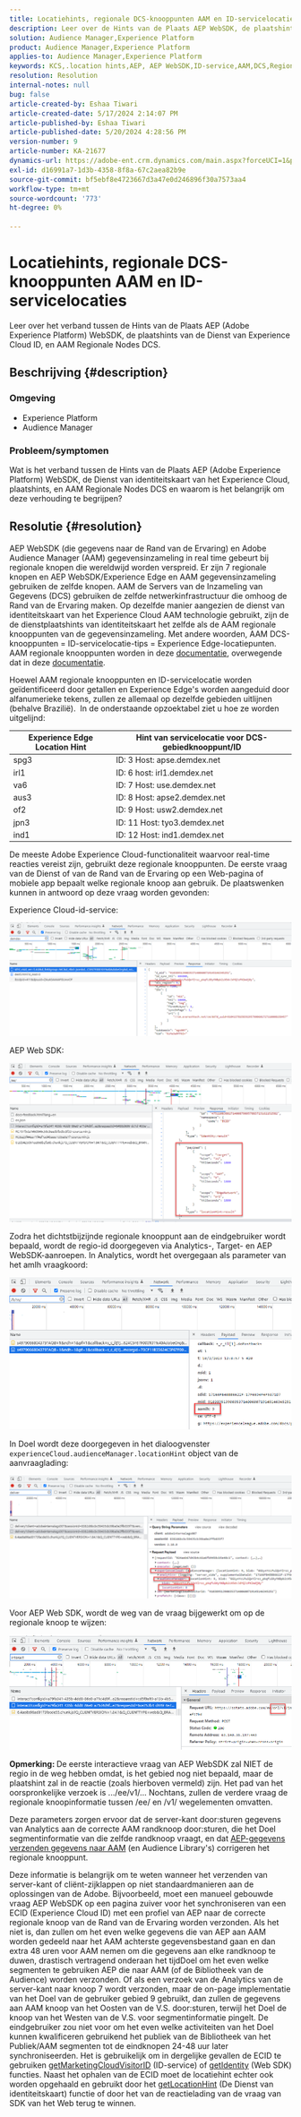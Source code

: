 ```yaml
---
title: Locatiehints, regionale DCS-knooppunten AAM en ID-servicelocaties
description: Leer over de Hints van de Plaats AEP WebSDK, de plaatshints van de Dienst van identiteitskaart van het Experience Cloud, en AAM Regionale Nodes DCS.
solution: Audience Manager,Experience Platform
product: Audience Manager,Experience Platform
applies-to: Audience Manager,Experience Platform
keywords: KCS,.location hints,AEP, AEP WebSDK,ID-service,AAM,DCS,Regional Nodes
resolution: Resolution
internal-notes: null
bug: false
article-created-by: Eshaa Tiwari
article-created-date: 5/17/2024 2:14:07 PM
article-published-by: Eshaa Tiwari
article-published-date: 5/20/2024 4:28:56 PM
version-number: 9
article-number: KA-21677
dynamics-url: https://adobe-ent.crm.dynamics.com/main.aspx?forceUCI=1&pagetype=entityrecord&etn=knowledgearticle&id=1ae7f2b3-5714-ef11-9f89-000d3a5c0892
exl-id: d16991a7-1d3b-4358-8f8a-67c2aea82b9e
source-git-commit: bf5ebf8e4723667d3a47e0d246896f30a7573aa4
workflow-type: tm+mt
source-wordcount: '773'
ht-degree: 0%

---
```


# Locatiehints, regionale DCS-knooppunten AAM en ID-servicelocaties


Leer over het verband tussen de Hints van de Plaats AEP (Adobe Experience Platform) WebSDK, de plaatshints van de Dienst van Experience Cloud ID, en AAM Regionale Nodes DCS.

## Beschrijving {#description}


### <b>Omgeving</b>

- Experience Platform
- Audience Manager


### Probleem/symptomen

Wat is het verband tussen de Hints van de Plaats AEP (Adobe Experience Platform) WebSDK, de Dienst van identiteitskaart van het Experience Cloud, plaatshints, en AAM Regionale Nodes DCS en waarom is het belangrijk om deze verhouding te begrijpen?


## Resolutie {#resolution}


AEP WebSDK (die gegevens naar de Rand van de Ervaring) en Adobe Audience Manager (AAM) gegevensinzameling in real time gebeurt bij regionale knopen die wereldwijd worden verspreid. Er zijn 7 regionale knopen en AEP WebSDK/Experience Edge en AAM gegevensinzameling gebruiken de zelfde knopen. AAM de Servers van de Inzameling van Gegevens (DCS) gebruiken de zelfde netwerkinfrastructuur die omhoog de Rand van de Ervaring maken. Op dezelfde manier aangezien de dienst van identiteitskaart van het Experience Cloud AAM technologie gebruikt, zijn de de dienstplaatshints van identiteitskaart het zelfde als de AAM regionale knooppunten van de gegevensinzameling. Met andere woorden, AAM DCS-knooppunten = ID-servicelocatie-tips = Experience Edge-locatiepunten. AAM regionale knooppunten worden in deze [documentatie](https://experienceleague.adobe.com/docs/audience-manager/user-guide/api-and-sdk-code/dcs/dcs-api-reference/dcs-regions.html?lang=en), overwegende dat in deze [documentatie](https://experienceleague.adobe.com/docs/experience-platform/edge-network-server-api/location-hints.html?lang=en).

Hoewel AAM regionale knooppunten en ID-servicelocatie worden geïdentificeerd door getallen en Experience Edge&#39;s worden aangeduid door alfanumerieke tekens, zullen ze allemaal op dezelfde gebieden uitlijnen (behalve Brazilië).  In de onderstaande opzoektabel ziet u hoe ze worden uitgelijnd:


| Experience Edge Location Hint | Hint van servicelocatie voor DCS-gebiedknooppunt/ID |
| --- | --- |
| spg3 | ID: 3 Host: apse.demdex.net |
| irl1 | ID: 6 host: irl1.demdex.net |
| va6 | ID: 7 Host: use.demdex.net |
| aus3 | ID: 8 Host: apse2.demdex.net |
| of2 | ID: 9 Host: usw2.demdex.net |
| jpn3 | ID: 11 Host: tyo3.demdex.net |
| ind1 | ID: 12 Host: ind1.demdex.net |


De meeste Adobe Experience Cloud-functionaliteit waarvoor real-time reacties vereist zijn, gebruikt deze regionale knooppunten. De eerste vraag van de Dienst of van de Rand van de Ervaring op een Web-pagina of mobiele app bepaalt welke regionale knoop aan gebruik. De plaatswenken kunnen in antwoord op deze vraag worden gevonden:

Experience Cloud-id-service:

![](assets/e80a1235-77bf-ed11-83ff-6045bd006239.png)



AEP Web SDK:

![](assets/8f50cbb3-75bf-ed11-83ff-6045bd006239.png)

Zodra het dichtstbijzijnde regionale knooppunt aan de eindgebruiker wordt bepaald, wordt de regio-id doorgegeven via Analytics-, Target- en AEP WebSDK-aanroepen. In Analytics, wordt het overgegaan als parameter van het amlh vraagkoord:

![](assets/33af14ff-77bf-ed11-83ff-6045bd006239.png)

In Doel wordt deze doorgegeven in het dialoogvenster `experienceCloud.audienceManager.locationHint` object van de aanvraaglading:

![](assets/dce94437-78bf-ed11-83ff-6045bd006239.png)

Voor AEP Web SDK, wordt de weg van de vraag bijgewerkt om op de regionale knoop te wijzen:

![](assets/8245a050-79bf-ed11-83ff-6045bd006239.png)

<b>Opmerking: </b>De eerste interactieve vraag van AEP WebSDK zal NIET de regio in de weg hebben omdat, is het gebied nog niet bepaald, maar de plaatshint zal in de reactie (zoals hierboven vermeld) zijn. Het pad van het oorspronkelijke verzoek is .../ee/v1/... Nochtans, zullen de verdere vraag de regionale knoopinformatie tussen /ee/ en /v1/ wegelementen omvatten.

Deze parameters zorgen ervoor dat de server-kant door:sturen gegevens van Analytics aan de correcte AAM randknoop door:sturen, die het Doel segmentinformatie van die zelfde randknoop vraagt, en dat [AEP-gegevens verzenden gegevens naar AAM](https://experienceleague.adobe.com/docs/audience-manager/user-guide/implementation-integration-guides/integration-experience-platform/aam-aep-audience-sharing.html?lang=en) (en Audience Library&#39;s) corrigeren het regionale knooppunt.

Deze informatie is belangrijk om te weten wanneer het verzenden van server-kant of cliënt-zijklappen op niet standaardmanieren aan de oplossingen van de Adobe. Bijvoorbeeld, moet een manueel gebouwde vraag AEP WebSDK op een pagina zuiver voor het synchroniseren van een ECID (Experience Cloud ID) met een profiel van AEP naar de correcte regionale knoop van de Rand van de Ervaring worden verzonden. Als het niet is, dan zullen om het even welke gegevens die van AEP aan AAM worden gedeeld naar het AAM achterste gegevensbestand gaan en dan extra 48 uren voor AAM nemen om die gegevens aan elke randknoop te duwen, drastisch vertragend onderaan het tijdDoel om het even welke segmenten te gebruiken AEP die naar AAM (of de Bibliotheek van de Audience) worden verzonden. Of als een verzoek van de Analytics van de server-kant naar knoop 7 wordt verzonden, maar de on-page implementatie van het Doel van de gebruiker gebied 9 gebruikt, dan zullen de gegevens aan AAM knoop van het Oosten van de V.S. door:sturen, terwijl het Doel de knoop van het Westen van de V.S. voor segmentinformatie pingelt. De eindgebruiker zou niet voor om het even welke activiteiten van het Doel kunnen kwalificeren gebruikend het publiek van de Bibliotheek van het Publiek/AAM segmenten tot de eindknopen 24-48 uur later synchroniseerden. Het is gebruikelijk om in dergelijke gevallen de ECID te gebruiken [getMarketingCloudVisitorID](https://experienceleague.adobe.com/docs/id-service/using/id-service-api/methods/getmcvid.html?lang=en) (ID-service) of [getIdentity](https://experienceleague.adobe.com/docs/experience-platform/edge/extension/accessing-the-ecid.html?lang=en) (Web SDK) functies. Naast het ophalen van de ECID moet de locatiehint echter ook worden opgehaald en gebruikt door het [getLocationHint](https://experienceleague.adobe.com/docs/id-service/using/id-service-api/methods/getlocationhint.html?lang=en) (De Dienst van identiteitskaart) functie of door het van de reactielading van de vraag van SDK van het Web terug te winnen.
